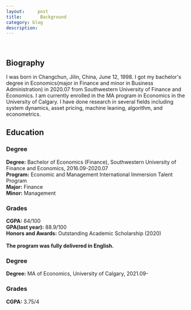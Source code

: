 ```yaml
---
layout:     post
title:       Background
category: blog
description: 
---
```

<br>
<h2>Biography</h2>
I was born in Changchun, Jilin, China, June 12, 1998. I got my bachelor's degree in Economics(major in Finance and minor in Business Administration) in 2020.07 from Southwestern University of Finance and Economics. I am currently enrolled in the MA program in Economics in the University of Calgary. I have done research in several fields including system dynamics, asset pricing, machine leaning, algorithm, and econometrics. 


<h2>Education</h2>
<h3>Degree</h3>
<b>Degree:</b> Bachelor of Economics (Finance), Southwestern University of Finance and Economics, 2016.09-2020.07<br>
<b>Program:</b> Economic and Management International Immersion Talent Program<br>
<b>Major:</b> Finance<br>
<b>Minor:</b> Management<br>

<h3>Grades</h3>
<b>CGPA:</b> 84/100<br>
<b>GPA(last year):</b> 88.9/100<br>
<b>Honors and Awards:</b> Outstanding Academic Scholarship (2020)<br>
<br>
<b>The program was fully delivered in English.</b><br>

<h3>Degree</h3>
<b>Degree:</b> MA of Economics, University of Calgary, 2021.09-<br>

<h3>Grades</h3>
<b>CGPA:</b> 3.75/4<br>

